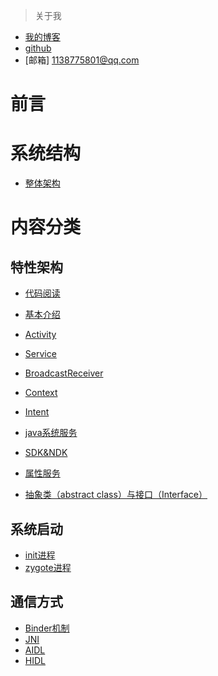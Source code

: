 >关于我
* [我的博客](http://blog.sina.com.cn/s/articlelist_3030983384_0_1.html)
* [github](https://github.com/hey-monster)
* [邮箱] 1138775801@qq.com

前言
====
系统结构
====
* [整体架构](https://github.com/hey-monster/Android/blob/master/doc/%E7%89%B9%E6%80%A7%E6%9E%B6%E6%9E%84/%E6%95%B4%E4%BD%93%E6%9E%B6%E6%9E%84.md)

内容分类
====
特性架构
----
* [代码阅读](https://github.com/hey-monster/Android/blob/master/doc/%E7%89%B9%E6%80%A7%E6%9E%B6%E6%9E%84/%E4%BB%A3%E7%A0%81%E9%98%85%E8%AF%BB.md)
* [基本介绍](https://github.com/hey-monster/Android/blob/master/doc/%E7%89%B9%E6%80%A7%E6%9E%B6%E6%9E%84/%E5%9F%BA%E6%9C%AC%E4%BB%8B%E7%BB%8D.md)
* [Activity](https://github.com/hey-monster/Android/blob/master/doc/%E7%89%B9%E6%80%A7%E6%9E%B6%E6%9E%84/Activity.md)
* [Service](https://github.com/hey-monster/Android/blob/master/doc/%E7%89%B9%E6%80%A7%E6%9E%B6%E6%9E%84/service.md)
* [BroadcastReceiver](https://github.com/hey-monster/Android/blob/master/doc/%E7%89%B9%E6%80%A7%E6%9E%B6%E6%9E%84/BroadcastReceiver.md)
* [Context](https://github.com/hey-monster/Android/blob/master/doc/%E7%89%B9%E6%80%A7%E6%9E%B6%E6%9E%84/ContentProvider.md)

* [Intent](https://github.com/hey-monster/Android/blob/master/doc/%E7%89%B9%E6%80%A7%E6%9E%B6%E6%9E%84/intent.md)
* [java系统服务](https://github.com/hey-monster/Android/blob/master/doc/%E7%89%B9%E6%80%A7%E6%9E%B6%E6%9E%84/%E7%B3%BB%E7%BB%9F%E6%9C%8D%E5%8A%A1.md)
* [SDK&NDK](https://github.com/hey-monster/Android/blob/master/doc/%E7%89%B9%E6%80%A7%E6%9E%B6%E6%9E%84/SDK%26NDK.md)
* [属性服务]()
* [抽象类（abstract class）与接口（Interface）](https://github.com/hey-monster/Android/blob/master/doc/%E7%89%B9%E6%80%A7%E6%9E%B6%E6%9E%84/%E6%8A%BD%E8%B1%A1%E7%B1%BB%EF%BC%88abstract%20class%EF%BC%89%E4%B8%8E%E6%8E%A5%E5%8F%A3%EF%BC%88Interface%EF%BC%89.md)

系统启动
----
* [init进程](https://github.com/hey-monster/Android/blob/master/doc/%E7%B3%BB%E7%BB%9F%E5%90%AF%E5%8A%A8/init%E8%BF%9B%E7%A8%8B.md)
* [zygote进程](https://github.com/hey-monster/Android/blob/master/doc/%E7%B3%BB%E7%BB%9F%E5%90%AF%E5%8A%A8/zygote%E8%BF%9B%E7%A8%8B.md)

通信方式
----
* [Binder机制](https://github.com/hey-monster/Android/blob/master/doc/%E9%80%9A%E4%BF%A1%E6%96%B9%E5%BC%8F/Binder%E6%9C%BA%E5%88%B6.md)
* [JNI](https://github.com/hey-monster/Android/blob/master/doc/%E9%80%9A%E4%BF%A1%E6%96%B9%E5%BC%8F/AIDL.md)
* [AIDL](https://github.com/hey-monster/Android/blob/master/doc/%E9%80%9A%E4%BF%A1%E6%96%B9%E5%BC%8F/AIDL.md)
* [HIDL](https://github.com/hey-monster/Android/tree/master/doc/%E9%80%9A%E4%BF%A1%E6%96%B9%E5%BC%8F)
